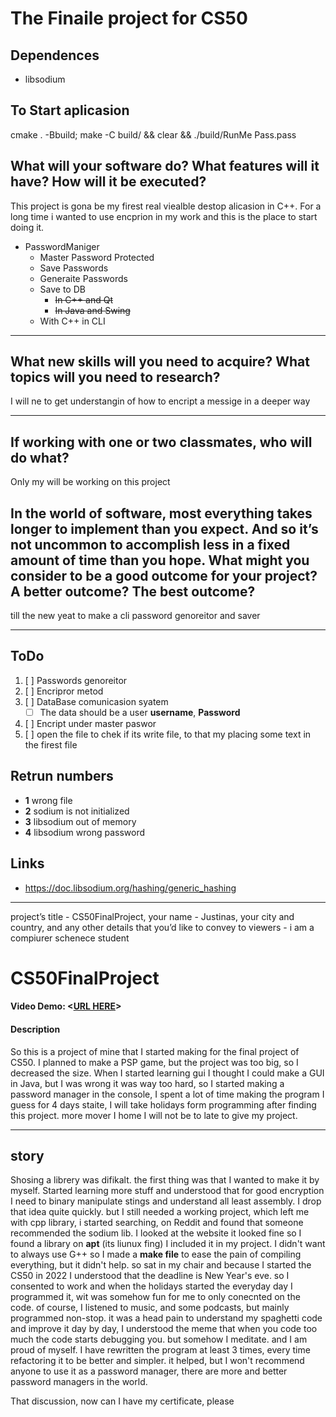 # The Finaile project for CS50

## Dependences

- libsodium

## To Start aplicasion

cmake . -Bbuild; make -C build/ && clear && ./build/RunMe Pass.pass

## What will your software do? What features will it have? How will it be executed?

<!-- 3 idieas

- A VScodePlugin for todo list,
    By rhite clicing you get a opsion to rearange the list how ever you want. move some bars to the top some to the botom Basikly linear in vs code, it automatickly reoganises the text

    Or the file todo list is spit thro multipal files, it all gets organeisde in main meniu tab. Evry list item must must have a inportence index, witch lets the porgram see the inpotence of the task. As a user you have an ability to change the index of the inportenc

- My file encrion potocol
  The program gets an input messige and a key, and uses it to encript the comunicasion.
  I am gesing it wood be fun to use rust langvige.

- I whode like to some how use my PSP 1000 for this porject, so maybe a imige genoraitor for psp. Some fing like wall paper genoraitr in linux xsceenseiver remade in rust or C++ -->

This project is gona be my firest real viealble destop alicasion in C++. For a long time i wanted to use encprion in my work and this is the place to start doing it.

- PasswordManiger
  - Master Password Protected
  - Save Passwords
  - Generaite Passwords
  - Save to DB
    - ~~In C++ and Qt~~
    - ~~In Java and Swing~~
  - With C++ in CLI

---

## What new skills will you need to acquire? What topics will you need to research?

I will ne to get understangin of how to encript a messige in a deeper way

---

## If working with one or two classmates, who will do what?

Only my will be working on this project

## In the world of software, most everything takes longer to implement than you expect. And so it’s not uncommon to accomplish less in a fixed amount of time than you hope. What might you consider to be a good outcome for your project? A better outcome? The best outcome?

till the new yeat to make a cli password genoreitor and saver

---

## ToDo

1. [ ] Passwords genoreitor
2. [ ] Encripror metod
3. [ ] DataBase comunicasion syatem
   - [ ] The data should be a user **username**, **Password**
4. [ ] Encript under master paswor
5. [ ] open the file to chek if its write file, to that my placing some text in the firest file

## Retrun numbers

- **1** wrong file
- **2** sodium is not initialized
- **3** libsodium out of memory
- **4** libsodium wrong password

## Links

- <https://doc.libsodium.org/hashing/generic_hashing>

---

project’s title - CS50FinalProject,
 your name - Justinas,
  your city and country,
   and any other details that you’d like to convey to viewers - i am a compiurer schenece student

# CS50FinalProject

#### Video Demo:  <[URL HERE](https://youtu.be/MXf89WOTNJ0)>

#### Description

So this is a project of mine that I started making for the final project of CS50. I planned to make a PSP game, but the project was too big, so I decreased the size. When I started learning gui I thought I could make a GUI in Java, but I was wrong it was way too hard, so I started making a password manager in the console, I spent a lot of time making the program I guess for 4 days staite, I will take holidays form programming after finding this project. more mover I home I will not be to late to give my project.

---

## story

Shosing a librery was difikalt. the first thing was that I wanted to make it by myself. Started learning more stuff and understood that for good encryption I need to binary manipulate stings and understand all least assembly. I drop that idea quite quickly. but I still needed a working project, which left me with cpp library, i started searching, on Reddit and found that someone recommended the sodium lib. I looked at the website it looked fine so I found a library on **apt** (its liunux fing) I included it in my project. I didn't want to always use G++ so I made a **make file** to ease the pain of compiling everything, but it didn't help. so sat in my chair and because I started the CS50 in 2022 I understood that the deadline is New Year's eve. so I consented to work and when the holidays started the everyday day I programmed it, wit was somehow fun for me to only conecnted on the code. of course, I listened to music, and some podcasts, but mainly programmed non-stop. it was a head pain to understand my spaghetti code and improve it day by day, I understood the meme that when you code too much the code starts debugging you. but somehow I meditate. and I am proud of myself. I have rewritten the program at least 3 times, every time refactoring it to be better and simpler. it helped, but I won't recommend anyone to use it as a password manager, there are more and better password managers in the world.

That discussion, now can I have my certificate, please
